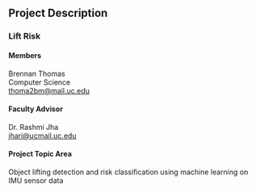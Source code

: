 ## Project Description

### Lift Risk

#### Members
Brennan Thomas<br>
Computer Science<br>
thoma2bm@mail.uc.edu

#### Faculty Advisor
Dr. Rashmi Jha<br>
jhari@ucmail.uc.edu

#### Project Topic Area
Object lifting detection and risk classification using machine learning on IMU sensor data
